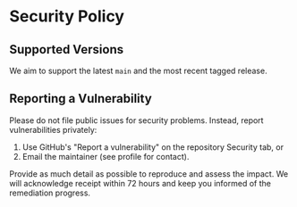 # Security Policy

## Supported Versions

We aim to support the latest `main` and the most recent tagged release.

## Reporting a Vulnerability

Please do not file public issues for security problems. Instead, report vulnerabilities privately:

1. Use GitHub's "Report a vulnerability" on the repository Security tab, or
2. Email the maintainer (see profile for contact).

Provide as much detail as possible to reproduce and assess the impact. We will acknowledge receipt within 72 hours and keep you informed of the remediation progress.

